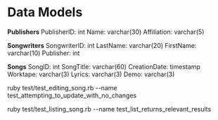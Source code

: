 # Data Models

**Publishers**
PublisherID: int
Name: varchar(30)
Affiliation: varchar(5)

**Songwriters**
SongwriterID: int
LastName: varchar(20)
FirstName: varchar(10)
Publisher: int

**Songs**
SongID: int
SongTitle: varchar(60)
CreationDate: timestamp
Worktape: varchar(3)
Lyrics: varchar(3)
Demo: varchar(3)



ruby test/test_editing_song.rb --name test_attempting_to_update_with_no_changes

ruby test/test_listing_song.rb --name test_list_returns_relevant_results